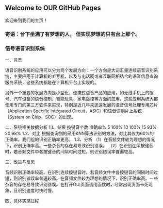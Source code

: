 ## Welcome to  OUR GitHub Pages
欢迎来到我们的主页！
### 寄语：台下坐满了有梦想的人， 但实现梦想的只有台上那个。


### 信号语言识别系统
一、背景
   
   语音识别系统的应用可以分为两个发展方向：一个方向是大词汇量连续语音识别系统，主要应用于计算机的听写机，以及与电话网或者互联网相结合的语音信息查询服务系统，这些系统都是在计算机平台上实现的。

   另外一个重要的发展方向是小型化、便携式语音产品的应用，如无线手机上的拨号、汽车设备的语音控制、智能玩具、家电遥控等方面的应用，这些应用系统大都使用专门的第三方软件来实现，特别是近几年来迅速发展的语音信号处理专用芯片（Application Specific Integrated Circuit，ASIC）和语音识别片上系统（System on Chip，SOC）的出现。
   
二、系统相关数据分析
1.1、结果
按键音个数	准确率%
5	       100%
10	       100%
15        93%
20      	 98%
1.2、对比
根据查询到的采用KNN算法识别的方法，对比其仅为60%的正确率，我们组的识别正确率更高。
1.3、分析
（1）在音频文件较为理想的情况下，识别正确率高。一些杂音的存在易导致识别错误。
（2）在识别连续按键音时，若音频文件中各按键音的间隔时间过短，则识别错误率普遍较高。  

  
三、改进与反思

音频识别正确率较高。在识别连续按键音时，若音频文件中各按键音的间隔时间过短，则识别错误率普遍较高。在音频文件较为理想的情况下，识别正确率高。一些杂音的存在易导致识别错误。在打开GUI页面调用函数时，经常出现页面卡死现象，且识别速度时快时慢。

四、具体实施过程
